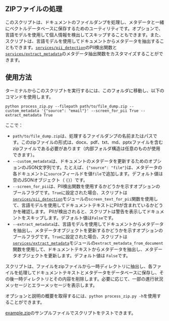 ## ZIPファイルの処理

このスクリプトは、ドキュメントのファイルダンプを処理し、メタデータと一緒にベクトルデータベースに保存するためのユーティリティです。オプションで、言語モデルを使用して個人情報を検出してスキップすることもできます。また、スクリプトは、言語モデルを使用してドキュメントからメタデータを抽出することもできます。[`services/pii_detection`](../../services/pii_detection.py)のPII検出関数と[`services/extract_metadata`](../../services/extract_metadata.py)のメタデータ抽出関数をカスタマイズすることができます。

## 使用方法

ターミナルからこのスクリプトを実行するには、このフォルダに移動し、以下のコマンドを使用します。

```
python process_zip.py --filepath path/to/file_dump.zip --custom_metadata '{"source": "email"}' --screen_for_pii True --extract_metadata True
```

ここで：

- `path/to/file_dump.zip`は、処理するファイルダンプの名前またはパスです。このzipファイルの形式は、docx、pdf、txt、md、pptxファイルを含むzipファイルである必要があります（内部フォルダ構造は任意のものが使用できます）。
- `--custom_metadata`は、ドキュメントのメタデータを更新するためのオプションのJSON文字列です。たとえば、`{"source": "file"}`は、メタデータの各ドキュメントに`source`フィールドを値`file`で追加します。デフォルト値は空のJSONオブジェクト（ `{}`）です。
- `--screen_for_pii`は、PII検出関数を使用するかどうかを示すオプションのブールフラグです。`True`に設定された場合、スクリプトは[`services/pii_detection`](../../services/pii_detection.py)モジュールの`screen_text_for_pii`関数を使用して、言語モデルを使用してドキュメントテキストにPIIが含まれているかどうかを確認します。 PIIが検出されると、スクリプトは警告を表示してドキュメントをスキップします。デフォルト値は`False`です。
- `--extract_metadata`は、言語モデルを使用してドキュメントからメタデータを抽出し、メタデータオブジェクトを更新するかどうかを示すオプションのブールフラグです。`True`に設定された場合、スクリプトは[`services/extract_metadata`](../../services/extract_metadata.py)モジュールの`extract_metadata_from_document`関数を使用して、ドキュメントテキストからメタデータを抽出し、メタデータオブジェクトを更新します。デフォルト値は `False`です。

スクリプトは、ファイルをzipファイルから一時ディレクトリに抽出し、各ファイルを処理してドキュメントテキストとメタデータをデータベースに保存し、その後一時ディレクトリとその内容を削除します。必要に応じて、一部の進行状況メッセージとエラーメッセージを表示します。

オプションと説明の概要を取得するには、`python process_zip.py -h`を使用することができます。

[example.zip](example.zip)のサンプルファイルでスクリプトをテストできます。
